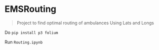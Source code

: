 # EMSRouting
> Project to find optimal routing of ambulances Using Lats and Longs


Do `pip install p3 folium`

Run `Routing.ipynb`